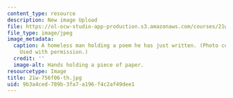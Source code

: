 ```yaml
---
content_type: resource
description: New image Upload
file: https://ol-ocw-studio-app-production.s3.amazonaws.com/courses/21w-756-writing-and-reading-poems-fall-2006/9b3a4ced789b3fa7a196f4c2af49dee1_21w-756f06-th.jpg
file_type: image/jpeg
image_metadata:
  caption: A homeless man holding a poem he has just written. (Photo courtesy of [Premasagar](http://premasagar.com/).
    Used with permission.)
  credit: ''
  image-alt: Hands holding a piece of paper.
resourcetype: Image
title: 21w-756f06-th.jpg
uid: 9b3a4ced-789b-3fa7-a196-f4c2af49dee1
---
```

